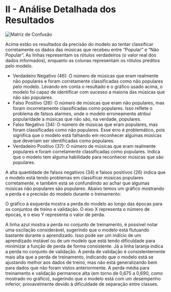 # II  - Análise Detalhada dos Resultados

![Matriz de Confusão](https://i.imgur.com/78Ku4H2.png)

Acima estão os resultados da precisão do modelo ao tentar classificar corretamente os dados das músicas que recebeu entre “Popular” e “Não Popular”.  As linhas representam os rótulos verdadeiros (o valor real dos dados informados), enquanto as colunas representam os rótulos preditos pelo modelo.  

- Verdadeiro Negativo (46): O número de músicas que eram realmente não populares e foram corretamente classificadas como não populares pelo modelo. Levando em conta o resultado e o gráfico usado acima, o modelo foi capaz de identificar com sucesso a maioria das músicas que não são populares.
- Falso Positivo (26): O número de músicas que eram não populares, mas foram incorretamente classificadas como populares. Isso reflete o problema de falsos alarmes, onde o modelo erroneamente atribui popularidade a músicas que não são, na verdade, populares.
- Falso Negativo (34): O número de músicas que eram populares, mas foram classificadas como não populares. Esse erro é problemático, pois significa que o modelo está falhando em reconhecer algumas músicas que deveriam ser identificadas como populares.
- Verdadeiro Positivo (37): O número de músicas que eram realmente populares e foram corretamente classificadas como populares. Indica que o modelo tem alguma habilidade para reconhecer músicas que são populares.

A alta quantidade de falsos negativos (34) e falsos positivos (26) indica que o modelo está tendo problemas em classificar músicas populares corretamente, e também está se confundindo ao achar que algumas músicas não populares são populares.
Abaixo temos um gráfico mostrando a perda e a precisão do modelo durante o treinamento:


O gráfico à esquerda mostra a perda do modelo ao longo das épocas para os conjuntos de treino e validação. O eixo X representa o número de épocas, e o eixo Y representa o valor de perda.

A linha azul mostra a perda no conjunto de treinamento, é possível notar uma oscilação considerável, sugerindo que o modelo está flutuando bastante durante o aprendizado. Isso pode ser um indício de um aprendizado instável ou de um modelo que está tendo dificuldade para minimizar a função de perda de forma consistente.
Já a linha laranja indica a perda no conjunto de validação. A perda de validação é consistentemente mais alta que a perda de treinamento, indicando que o modelo está se ajustando melhor aos dados de treino, mas não está generalizando bem para dados que não foram vistos anteriormente. 
A perda média para treinamento e validação permanece alta (em torno de 0,675 a 0,690, como mostrado no gráfico), sugerindo que o modelo está com um desempenho inferior, provavelmente devido à dificuldade de separação entre classes.
